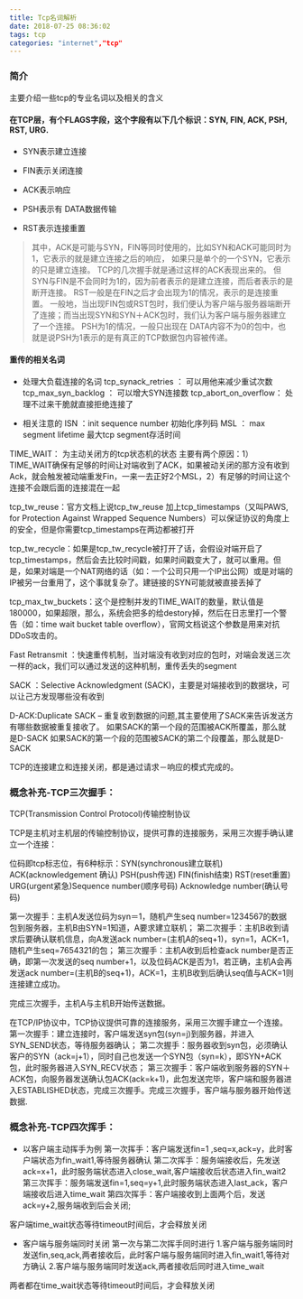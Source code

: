 ```yaml
---
title: Tcp名词解析
date: 2018-07-25 08:36:02
tags: tcp
categories: "internet","tcp"
---
```


### 简介
主要介绍一些tcp的专业名词以及相关的含义

#### 在TCP层，有个FLAGS字段，这个字段有以下几个标识：SYN, FIN, ACK, PSH, RST, URG.


* SYN表示建立连接

* FIN表示关闭连接

* ACK表示响应

* PSH表示有 DATA数据传输

* RST表示连接重置


> 其中，ACK是可能与SYN，FIN等同时使用的，比如SYN和ACK可能同时为1，它表示的就是建立连接之后的响应，
> 如果只是单个的一个SYN，它表示的只是建立连接。
> TCP的几次握手就是通过这样的ACK表现出来的。
> 但SYN与FIN是不会同时为1的，因为前者表示的是建立连接，而后者表示的是断开连接。
> RST一般是在FIN之后才会出现为1的情况，表示的是连接重置。
> 一般地，当出现FIN包或RST包时，我们便认为客户端与服务器端断开了连接；而当出现SYN和SYN＋ACK包时，我们认为客户端与服务器建立了一个连接。
> PSH为1的情况，一般只出现在 DATA内容不为0的包中，也就是说PSH为1表示的是有真正的TCP数据包内容被传递。


#### 重传的相关名词

* 处理大负载连接的名词
tcp_synack_retries   ： 可以用他来减少重试次数
tcp_max_syn_backlog  ： 可以增大SYN连接数
tcp_abort_on_overflow： 处理不过来干脆就直接拒绝连接了


* 相关注意的
ISN ：init sequence number 初始化序列码
MSL ： max segment lifetime 最大tcp segment存活时间

TIME_WAIT： 为主动关闭方的tcp状态机的状态
主要有两个原因：1）TIME_WAIT确保有足够的时间让对端收到了ACK，如果被动关闭的那方没有收到Ack，就会触发被动端重发Fin，一来一去正好2个MSL，2）有足够的时间让这个连接不会跟后面的连接混在一起

tcp_tw_reuse：官方文档上说tcp_tw_reuse 加上tcp_timestamps（又叫PAWS, for Protection Against Wrapped Sequence Numbers）可以保证协议的角度上的安全，但是你需要tcp_timestamps在两边都被打开

tcp_tw_recycle：如果是tcp_tw_recycle被打开了话，会假设对端开启了tcp_timestamps，然后会去比较时间戳，如果时间戳变大了，就可以重用。但是，如果对端是一个NAT网络的话（如：一个公司只用一个IP出公网）或是对端的IP被另一台重用了，这个事就复杂了。建链接的SYN可能就被直接丢掉了

tcp_max_tw_buckets：这个是控制并发的TIME_WAIT的数量，默认值是180000，如果超限，那么，系统会把多的给destory掉，然后在日志里打一个警告（如：time wait bucket table overflow），官网文档说这个参数是用来对抗DDoS攻击的。

Fast Retransmit ：快速重传机制，当对端没有收到对应的包时，对端会发送三次一样的ack，我们可以通过发送的这种机制，重传丢失的segment

SACK ：Selective Acknowledgment (SACK)，主要是对端接收到的数据块，可以让己方发现哪些没有收到

D-ACK:Duplicate SACK – 重复收到数据的问题,其主要使用了SACK来告诉发送方有哪些数据被重复接收了。
如果SACK的第一个段的范围被ACK所覆盖，那么就是D-SACK
如果SACK的第一个段的范围被SACK的第二个段覆盖，那么就是D-SACK





TCP的连接建立和连接关闭，都是通过请求－响应的模式完成的。

### 概念补充-TCP三次握手：

TCP(Transmission Control Protocol)传输控制协议

TCP是主机对主机层的传输控制协议，提供可靠的连接服务，采用三次握手确认建立一个连接：

位码即tcp标志位，有6种标示：SYN(synchronous建立联机) ACK(acknowledgement 确认) PSH(push传送) FIN(finish结束) RST(reset重置) URG(urgent紧急)Sequence number(顺序号码) Acknowledge number(确认号码)

第一次握手：主机A发送位码为syn＝1，随机产生seq number=1234567的数据包到服务器，主机B由SYN=1知道，A要求建立联机；
第二次握手：主机B收到请求后要确认联机信息，向A发送ack number=(主机A的seq+1)，syn=1，ACK=1，随机产生seq=7654321的包；
第三次握手：主机A收到后检查ack number是否正确，即第一次发送的seq number+1，以及位码ACK是否为1，若正确，主机A会再发送ack number=(主机B的seq+1)，ACK=1，主机B收到后确认seq值与ACK=1则连接建立成功。

完成三次握手，主机A与主机B开始传送数据。


在TCP/IP协议中，TCP协议提供可靠的连接服务，采用三次握手建立一个连接。
第一次握手：建立连接时，客户端发送syn包(syn=j)到服务器，并进入SYN_SEND状态，等待服务器确认；
第二次握手：服务器收到syn包，必须确认客户的SYN（ack=j+1），同时自己也发送一个SYN包（syn=k），即SYN+ACK包，此时服务器进入SYN_RECV状态；
第三次握手：客户端收到服务器的SYN＋ACK包，向服务器发送确认包ACK(ack=k+1)，此包发送完毕，客户端和服务器进入ESTABLISHED状态，完成三次握手。完成三次握手，客户端与服务器开始传送数据.

### 概念补充-TCP四次挥手：
* 以客户端主动挥手为例
第一次挥手：客户端发送fin=1 ,seq=x,ack=y，此时客户端状态为fin_wait1,等待服务器确认
第二次挥手：服务端接收后，先发送ack=x+1，此时服务端状态进入close_wait,客户端接收后状态进入fin_wait2
第三次挥手：服务端发送fin=1,seq=y+1,此时服务端状态进入last_ack，客户端接收后进入time_wait
第四次挥手：客户端接收到上面两个后，发送ack=y+2,服务端收到后会关闭;

客户端time_wait状态等待timeout时间后，才会释放关闭

* 客户端与服务端同时关闭
第一次与第二次挥手同时进行
1.客户端与服务端同时发送fin,seq,ack,两者接收后，此时客户端与服务端同时进入fin_wait1,等待对方确认
2.客户端与服务端同时发送ack,两者接收后同时进入time_wait

两者都在time_wait状态等待timeout时间后，才会释放关闭











